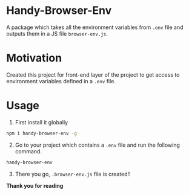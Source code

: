 # Handy-Browser-Env

A package which takes all the environment variables from `.env` file and outputs them in a JS file `browser-env.js`.

# Motivation
Created this project for front-end layer of the project to get access to environment variables defined in a `.env` file.

# Usage
1. First install it globally
```bash
npm i handy-browser-env -g
```

2. Go to your project which contains a `.env` file and run the following command.
```bash
handy-browser-env
```

3. There you go, `.browser-env.js` file is created!!

**Thank you for reading**
